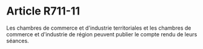 # Article R711-11

Les chambres de commerce et d'industrie territoriales et les chambres de commerce et d'industrie de région peuvent publier le compte rendu de leurs séances.

